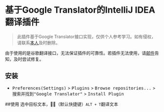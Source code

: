 # 基于Google Translator的IntelliJ IDEA翻译插件

> 此插件基于Google Translator接口实现，仅供个人参考学习。如有侵权，请联系[本人](mailto:man.chester.lee.cn@gmai.com)及时删除。

由于使用的是谷歌翻译接口，无法保证插件的可靠性。若插件无法使用，请[邮件](mailto:man.chester.lee.cn@gmail.com)告知，及时尝试修复。

## 安装
- <kbd>Preferences(Settings)</kbd> > <kbd>Plugins</kbd> > <kbd>Browse repositories...</kbd> > <kbd>搜索并找到"Google Translator"</kbd> > <kbd>Install Plugin</kbd>

##使用
选中目标文本，（默认快捷键）`ALT + T`翻译文本

